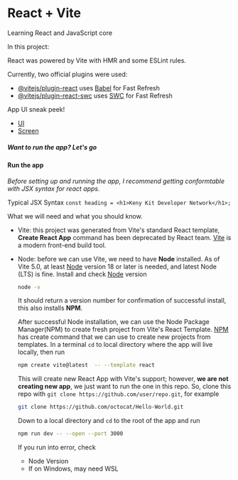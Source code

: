 # React + Vite

Learning React and JavaScript core

In this project:

React was powered by Vite with HMR and some ESLint rules.

Currently, two official plugins were used:

- [@vitejs/plugin-react](https://github.com/vitejs/vite-plugin-react/blob/main/packages/plugin-react/README.md) uses [Babel](https://babeljs.io/) for Fast Refresh
- [@vitejs/plugin-react-swc](https://github.com/vitejs/vite-plugin-react-swc) uses [SWC](https://swc.rs/) for Fast Refresh

App UI sneak peek!

- [UI ](./doc/images/todo.pdf)
- [Screen](./doc/images/todo0.pdf)

##### Want to run the app? Let's go

#### Run the app

_Before setting up and running the app, I recommend getting conformtable with JSX syntax for react apps._

Typical JSX Syntax
`const heading = <h1>Keny Kit Developer Network</h1>;`

What we will need and what you should know.

- Vite: this project was generated from Vite's standard React template, **Create React App** command has been deprecated by React team.
  [Vite](https://vite.dev/) is a modern front-end build tool.
- Node: before we can use Vite, we need to have **Node** installed.
  As of Vite 5.0, at least [Node](https://nodejs.org/en/download) version 18 or later is needed, and latest Node (LTS) is fine.
  Install and check [Node](https://nodejs.org/en/download) version

  ```zsh
  node -v
  ```

  It should return a version number for confirmation of successful install, this also installs **NPM**.

  After successful Node installation, we can use the Node Package Manager(NPM) to create fresh project from Vite's React Template.
  [NPM](https://www.npmjs.com/) has create command that we can use to create new projects from templates.
  In a terminal `cd` to local directory where the app will live locally, then run

  ```zsh
  npm create vite@latest  -- --template react
  ```

  This will create new React App with Vite's support; however, **we are not creating new app**, we just want to run the one in this repo.
  So, clone this repo with `git clone https://github.com/user/repo.git`, for example

  ```zsh
  git clone https://github.com/octocat/Hello-World.git
  ```

  Down to a local directory and `cd` to the root of the app and run

  ```zsh
  npm run dev -- --open --port 3000
  ```

  If you run into error, check

  - Node Version
  - If on Windows, may need WSL
